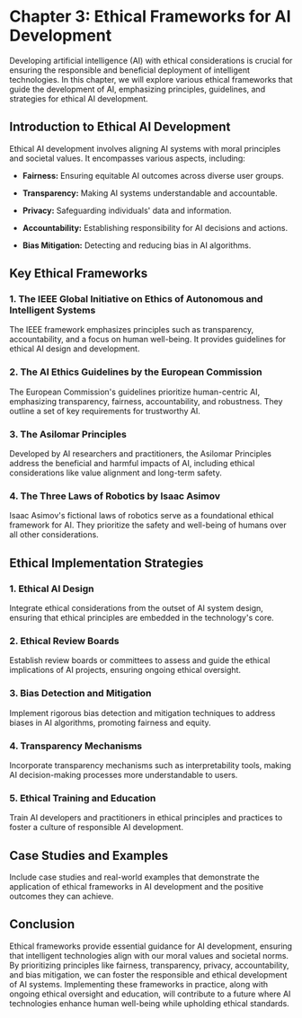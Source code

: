 Chapter 3: Ethical Frameworks for AI Development
================================================

Developing artificial intelligence (AI) with ethical considerations is crucial for ensuring the responsible and beneficial deployment of intelligent technologies. In this chapter, we will explore various ethical frameworks that guide the development of AI, emphasizing principles, guidelines, and strategies for ethical AI development.

**Introduction to Ethical AI Development**
------------------------------------------

Ethical AI development involves aligning AI systems with moral principles and societal values. It encompasses various aspects, including:

* **Fairness:** Ensuring equitable AI outcomes across diverse user groups.

* **Transparency:** Making AI systems understandable and accountable.

* **Privacy:** Safeguarding individuals' data and information.

* **Accountability:** Establishing responsibility for AI decisions and actions.

* **Bias Mitigation:** Detecting and reducing bias in AI algorithms.

**Key Ethical Frameworks**
--------------------------

### **1. The IEEE Global Initiative on Ethics of Autonomous and Intelligent Systems**

The IEEE framework emphasizes principles such as transparency, accountability, and a focus on human well-being. It provides guidelines for ethical AI design and development.

### **2. The AI Ethics Guidelines by the European Commission**

The European Commission's guidelines prioritize human-centric AI, emphasizing transparency, fairness, accountability, and robustness. They outline a set of key requirements for trustworthy AI.

### **3. The Asilomar Principles**

Developed by AI researchers and practitioners, the Asilomar Principles address the beneficial and harmful impacts of AI, including ethical considerations like value alignment and long-term safety.

### **4. The Three Laws of Robotics by Isaac Asimov**

Isaac Asimov's fictional laws of robotics serve as a foundational ethical framework for AI. They prioritize the safety and well-being of humans over all other considerations.

**Ethical Implementation Strategies**
-------------------------------------

### **1. Ethical AI Design**

Integrate ethical considerations from the outset of AI system design, ensuring that ethical principles are embedded in the technology's core.

### **2. Ethical Review Boards**

Establish review boards or committees to assess and guide the ethical implications of AI projects, ensuring ongoing ethical oversight.

### **3. Bias Detection and Mitigation**

Implement rigorous bias detection and mitigation techniques to address biases in AI algorithms, promoting fairness and equity.

### **4. Transparency Mechanisms**

Incorporate transparency mechanisms such as interpretability tools, making AI decision-making processes more understandable to users.

### **5. Ethical Training and Education**

Train AI developers and practitioners in ethical principles and practices to foster a culture of responsible AI development.

**Case Studies and Examples**
-----------------------------

Include case studies and real-world examples that demonstrate the application of ethical frameworks in AI development and the positive outcomes they can achieve.

**Conclusion**
--------------

Ethical frameworks provide essential guidance for AI development, ensuring that intelligent technologies align with our moral values and societal norms. By prioritizing principles like fairness, transparency, privacy, accountability, and bias mitigation, we can foster the responsible and ethical development of AI systems. Implementing these frameworks in practice, along with ongoing ethical oversight and education, will contribute to a future where AI technologies enhance human well-being while upholding ethical standards.
